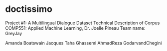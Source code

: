 # doctissimo

Project #1: A Multilingual Dialogue Dataset Technical Description of Corpus
COMP551: Applied Machine Learning, Dr. Joelle Pineau
Team name: GreyJay

Amanda Boatswain Jacques
Taha Ghassemi
AhmadReza GodarvandChegini
